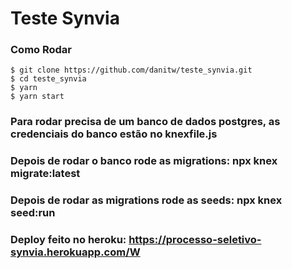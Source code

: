 # Teste Synvia

### Como Rodar
```
$ git clone https://github.com/danitw/teste_synvia.git
$ cd teste_synvia
$ yarn
$ yarn start
```


### Para rodar precisa de um banco de dados postgres, as credenciais do banco estão no knexfile.js
### Depois de rodar o banco rode as migrations: npx knex migrate:latest
### Depois de rodar as migrations rode as seeds: npx knex seed:run

### Deploy feito no heroku: https://processo-seletivo-synvia.herokuapp.com/W